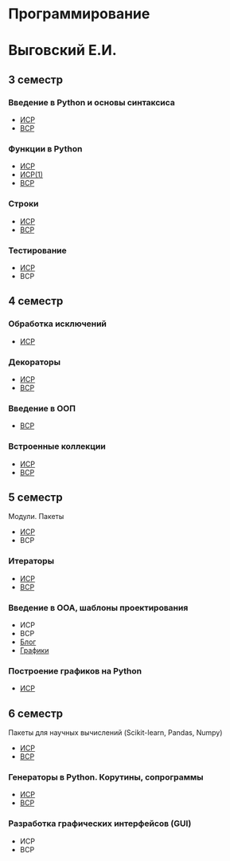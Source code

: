 # Программирование
# Выговский Е.И.

## 3 семестр
### Введение в Python и основы синтаксиса
* <a href="https://replit.com/@eivygovsky/isr#main.py">ИСР</a>
* <a href="https://github.com/eugenexii/prog/blob/master/sem3/1/vsr.pdf">ВСР</a> 
### Функции в Python
* <a href="https://replit.com/@eivygovsky/isr-1#main.py">ИСР</a>
* <a href="https://replit.com/@eivygovsky/isr-2#main.py">ИСР(1)</a>
* <a href="https://replit.com/@eivygovsky/vsr#main.py">ВСР</a>
### Строки
* <a href="https://replit.com/@eivygovsky/isr-3#main.py">ИСР</a>
* <a href="https://replit.com/@eivygovsky/vsr-1#main.py">ВСР</a>
### Тестирование
* <a href="https://replit.com/@eivygovsky/isr-4#main.py">ИСР</a>
* ВСР
## 4 семестр
### Обработка исключений
* <a href="https://replit.com/@eivygovsky/isr-4#main.py">ИСР</a>
### Декораторы
* <a href="https://replit.com/@eivygovsky/isr-5#main.py">ИСР</a>
* <a href="https://replit.com/@eivygovsky/vsr-2#main.py">ВСР</a>
### Введение в ООП
* <a href="https://replit.com/@eivygovsky/vsr-3#main.py">ВСР</a>
### Встроенные коллекции
* <a href="https://replit.com/@eivygovsky/isr-6#main.py">ИСР</a>
* <a href="https://replit.com/@eivygovsky/vsr-4#main.py">ВСР</a>
## 5 семестр
Модули. Пакеты
* <a href="https://replit.com/@eivygovsky/isr-7#main.py">ИСР</a>
* ВСР
### Итераторы
* <a href="https://replit.com/@eivygovsky/isr-8#main.py">ИСР</a>
* <a href="https://replit.com/@eivygovsky/vsr-5#main.py">ВСР</a>
### Введение в ООА, шаблоны проектирования
* ИСР
* ВСР
* <a href="https://replit.com/@eivygovsky/blog#main.py">Блог</a>
* <a href="https://replit.com/@eivygovsky/graph#main.py">Графики</a>
### Построение графиков на Python
* <a href="https://replit.com/@eivygovsky/isr-9#main.py">ИСР</a>
## 6 семестр
Пакеты для научных вычислений (Scikit-learn, Pandas, Numpy)
* <a href="https://replit.com/@eivygovsky/isr-10#main.py">ИСР</a>
* <a href="https://replit.com/@eivygovsky/vsr-6#main.py">ВСР</a>
### Генераторы в Python. Корутины, сопрограммы
* <a href="https://replit.com/@eivygovsky/isr-11#main.py">ИСР</a>
* <a href="https://replit.com/@eivygovsky/vsr-7#main.py">ВСР</a>
### Разработка графических интерфейсов (GUI)
* ИСР
* ВСР
